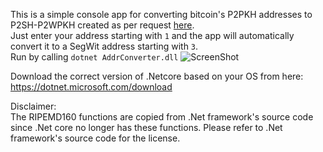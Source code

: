 This is a simple console app for converting bitcoin's P2PKH addresses to P2SH-P2WPKH created as per request [here](https://bitcointalk.org/index.php?topic=5125843.0).  
Just enter your address starting with `1` and the app will automatically convert it to a SegWit address starting with `3`.  
Run by calling `dotnet AddrConverter.dll`
![ScreenShot](https://i.imgur.com/70Pq03L.jpg)

Download the correct version of .Netcore based on your OS from here: https://dotnet.microsoft.com/download

Disclaimer:  
The RIPEMD160 functions are copied from .Net framework's source code since .Net core no longer has these functions. Please refer to .Net framework's source code for the license.
